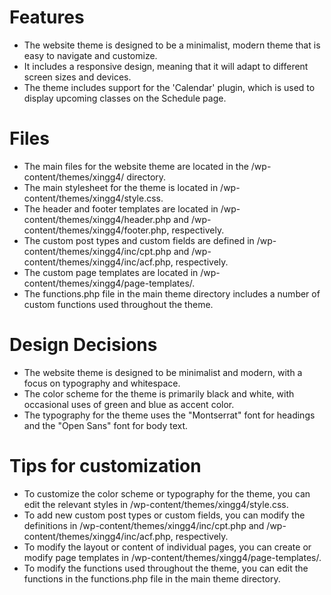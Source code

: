 # Features
  - The website theme is designed to be a minimalist, modern theme that is easy to navigate and customize.
  - It includes a responsive design, meaning that it will adapt to different screen sizes and devices.
  - The theme includes support for the 'Calendar' plugin, which is used to display upcoming classes on the Schedule page.


# Files
  - The main files for the website theme are located in the /wp-content/themes/xingg4/ directory.
  - The main stylesheet for the theme is located in /wp-content/themes/xingg4/style.css.
  - The header and footer templates are located in /wp-content/themes/xingg4/header.php and /wp-content/themes/xingg4/footer.php, respectively.
  - The custom post types and custom fields are defined in /wp-content/themes/xingg4/inc/cpt.php and /wp-content/themes/xingg4/inc/acf.php, respectively.
  - The custom page templates are located in /wp-content/themes/xingg4/page-templates/.
  - The functions.php file in the main theme directory includes a number of custom functions used throughout the theme.


# Design Decisions
  - The website theme is designed to be minimalist and modern, with a focus on typography and whitespace.
  - The color scheme for the theme is primarily black and white, with occasional uses of green and blue as accent color.
  - The typography for the theme uses the "Montserrat" font for headings and the "Open Sans" font for body text.



# Tips for customization
  - To customize the color scheme or typography for the theme, you can edit the relevant styles in /wp-content/themes/xingg4/style.css.
  - To add new custom post types or custom fields, you can modify the definitions in /wp-content/themes/xingg4/inc/cpt.php and /wp-content/themes/xingg4/inc/acf.php, respectively.
  - To modify the layout or content of individual pages, you can create or modify page templates in /wp-content/themes/xingg4/page-templates/.
  - To modify the functions used throughout the theme, you can edit the functions in the functions.php file in the main theme directory.















